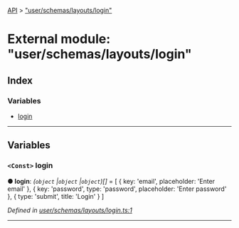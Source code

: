 [API](../README.md) > ["user/schemas/layouts/login"](../modules/_user_schemas_layouts_login_.md)

# External module: "user/schemas/layouts/login"

## Index

### Variables

* [login](_user_schemas_layouts_login_.md#login)

---

## Variables

<a id="login"></a>

### `<Const>` login

**● login**: *(`object` |`object` |`object`)[]* =  [
  {
    key: 'email',
    placeholder: 'Enter email'
  },
  {
    key: 'password',
    type: 'password',
    placeholder: 'Enter password'
  },
  {
    type: 'submit',
    title: 'Login'
  }
]

*Defined in [user/schemas/layouts/login.ts:1](https://github.com/authumn/authumn-angular/blob/93ce399/projects/authumn-angular/src/user/schemas/layouts/login.ts#L1)*

___

